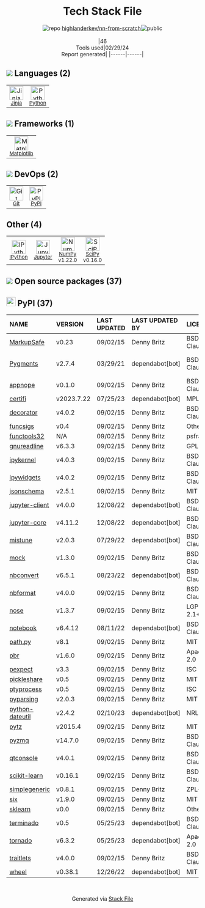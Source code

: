 <!--
&lt;--- Readme.md Snippet without images Start ---&gt;
## Tech Stack
highlanderkev/nn-from-scratch is built on the following main stack:

- [Jinja](https://palletsprojects.com/p/jinja/) – Templating Languages & Extensions
- [Python](https://www.python.org) – Languages
- [Matplotlib](http://matplotlib.org) – Charting Libraries
- [IPython](http://ipython.org/index.html) – Shells
- [Jupyter](http://jupyter.org) – Data Science Notebooks
- [NumPy](http://www.numpy.org/) – Data Science Tools
- [SciPy](http://www.scipy.org) – Data Science Tools

Full tech stack [here](/techstack.md)

&lt;--- Readme.md Snippet without images End ---&gt;

&lt;--- Readme.md Snippet with images Start ---&gt;
## Tech Stack
highlanderkev/nn-from-scratch is built on the following main stack:

- <img width='25' height='25' src='https://img.stackshare.io/service/2303/New_Project__20_.png' alt='Jinja'/> [Jinja](https://palletsprojects.com/p/jinja/) – Templating Languages & Extensions
- <img width='25' height='25' src='https://img.stackshare.io/service/993/pUBY5pVj.png' alt='Python'/> [Python](https://www.python.org) – Languages
- <img width='25' height='25' src='https://img.stackshare.io/service/2993/2DZC4KaA_400x400.jpg' alt='Matplotlib'/> [Matplotlib](http://matplotlib.org) – Charting Libraries
- <img width='25' height='25' src='https://img.stackshare.io/service/4477/820a0bb9a44fe5a1d640993ab1e6fd84_400x400.png' alt='IPython'/> [IPython](http://ipython.org/index.html) – Shells
- <img width='25' height='25' src='https://img.stackshare.io/service/4190/fGBUdNf__400x400.jpg' alt='Jupyter'/> [Jupyter](http://jupyter.org) – Data Science Notebooks
- <img width='25' height='25' src='https://img.stackshare.io/service/2179/default_332f874a2edb2686f578aa6389313efcea1eec41.png' alt='NumPy'/> [NumPy](http://www.numpy.org/) – Data Science Tools
- <img width='25' height='25' src='https://img.stackshare.io/service/3303/scipyshiny_small.png' alt='SciPy'/> [SciPy](http://www.scipy.org) – Data Science Tools

Full tech stack [here](/techstack.md)

&lt;--- Readme.md Snippet with images End ---&gt;
-->
<div align="center">

# Tech Stack File
![](https://img.stackshare.io/repo.svg "repo") [highlanderkev/nn-from-scratch](https://github.com/highlanderkev/nn-from-scratch)![](https://img.stackshare.io/public_badge.svg "public")
<br/><br/>
|46<br/>Tools used|02/29/24 <br/>Report generated|
|------|------|
</div>

## <img src='https://img.stackshare.io/languages.svg'/> Languages (2)
<table><tr>
  <td align='center'>
  <img width='36' height='36' src='https://img.stackshare.io/service/2303/New_Project__20_.png' alt='Jinja'>
  <br>
  <sub><a href="https://palletsprojects.com/p/jinja/">Jinja</a></sub>
  <br>
  <sub></sub>
</td>

<td align='center'>
  <img width='36' height='36' src='https://img.stackshare.io/service/993/pUBY5pVj.png' alt='Python'>
  <br>
  <sub><a href="https://www.python.org">Python</a></sub>
  <br>
  <sub></sub>
</td>

</tr>
</table>

## <img src='https://img.stackshare.io/frameworks.svg'/> Frameworks (1)
<table><tr>
  <td align='center'>
  <img width='36' height='36' src='https://img.stackshare.io/service/2993/2DZC4KaA_400x400.jpg' alt='Matplotlib'>
  <br>
  <sub><a href="http://matplotlib.org">Matplotlib</a></sub>
  <br>
  <sub></sub>
</td>

</tr>
</table>

## <img src='https://img.stackshare.io/devops.svg'/> DevOps (2)
<table><tr>
  <td align='center'>
  <img width='36' height='36' src='https://img.stackshare.io/service/1046/git.png' alt='Git'>
  <br>
  <sub><a href="http://git-scm.com/">Git</a></sub>
  <br>
  <sub></sub>
</td>

<td align='center'>
  <img width='36' height='36' src='https://img.stackshare.io/service/12572/-RIWgodF_400x400.jpg' alt='PyPI'>
  <br>
  <sub><a href="https://pypi.org/">PyPI</a></sub>
  <br>
  <sub></sub>
</td>

</tr>
</table>

## Other (4)
<table><tr>
  <td align='center'>
  <img width='36' height='36' src='https://img.stackshare.io/service/4477/820a0bb9a44fe5a1d640993ab1e6fd84_400x400.png' alt='IPython'>
  <br>
  <sub><a href="http://ipython.org/index.html">IPython</a></sub>
  <br>
  <sub></sub>
</td>

<td align='center'>
  <img width='36' height='36' src='https://img.stackshare.io/service/4190/fGBUdNf__400x400.jpg' alt='Jupyter'>
  <br>
  <sub><a href="http://jupyter.org">Jupyter</a></sub>
  <br>
  <sub></sub>
</td>

<td align='center'>
  <img width='36' height='36' src='https://img.stackshare.io/service/2179/default_332f874a2edb2686f578aa6389313efcea1eec41.png' alt='NumPy'>
  <br>
  <sub><a href="http://www.numpy.org/">NumPy</a></sub>
  <br>
  <sub>v1.22.0</sub>
</td>

<td align='center'>
  <img width='36' height='36' src='https://img.stackshare.io/service/3303/scipyshiny_small.png' alt='SciPy'>
  <br>
  <sub><a href="http://www.scipy.org">SciPy</a></sub>
  <br>
  <sub>v0.16.0</sub>
</td>

</tr>
</table>


## <img src='https://img.stackshare.io/group.svg' /> Open source packages (37)</h2>

## <img width='24' height='24' src='https://img.stackshare.io/service/12572/-RIWgodF_400x400.jpg'/> PyPI (37)

|NAME|VERSION|LAST UPDATED|LAST UPDATED BY|LICENSE|VULNERABILITIES|
|:------|:------|:------|:------|:------|:------|
|[MarkupSafe](https://pypi.org/project/MarkupSafe)|v0.23|09/02/15|Denny Britz |BSD-3-Clause|N/A|
|[Pygments](https://pypi.org/project/Pygments)|v2.7.4|03/29/21|dependabot[bot] |BSD-3-Clause|[CVE-2022-40896](https://github.com/advisories/GHSA-mrwq-x4v8-fh7p) (Moderate)|
|[appnope](https://pypi.org/project/appnope)|v0.1.0|09/02/15|Denny Britz |BSD-3-Clause|N/A|
|[certifi](https://pypi.org/project/certifi)|v2023.7.22|07/25/23|dependabot[bot] |MPL-2.0|N/A|
|[decorator](https://pypi.org/project/decorator)|v4.0.2|09/02/15|Denny Britz |BSD-2-Clause|N/A|
|[funcsigs](https://pypi.org/project/funcsigs)|v0.4|09/02/15|Denny Britz |Other|N/A|
|[functools32](https://pypi.org/project/functools32)|N/A|09/02/15|Denny Britz |psfrag|N/A|
|[gnureadline](https://pypi.org/project/gnureadline)|v6.3.3|09/02/15|Denny Britz |GPL-3.0|N/A|
|[ipykernel](https://pypi.org/project/ipykernel)|v4.0.3|09/02/15|Denny Britz |BSD-3-Clause|N/A|
|[ipywidgets](https://pypi.org/project/ipywidgets)|v4.0.2|09/02/15|Denny Britz |BSD-3-Clause|N/A|
|[jsonschema](https://pypi.org/project/jsonschema)|v2.5.1|09/02/15|Denny Britz |MIT|N/A|
|[jupyter-client](https://pypi.org/project/jupyter-client)|v4.0.0|12/08/22|dependabot[bot] |BSD-3-Clause|N/A|
|[jupyter-core](https://pypi.org/project/jupyter-core)|v4.11.2|12/08/22|dependabot[bot] |BSD-3-Clause|N/A|
|[mistune](https://pypi.org/project/mistune)|v2.0.3|07/29/22|dependabot[bot] |BSD-3-Clause|N/A|
|[mock](https://pypi.org/project/mock)|v1.3.0|09/02/15|Denny Britz |BSD-2-Clause|N/A|
|[nbconvert](https://pypi.org/project/nbconvert)|v6.5.1|08/23/22|dependabot[bot] |BSD-3-Clause|N/A|
|[nbformat](https://pypi.org/project/nbformat)|v4.0.0|09/02/15|Denny Britz |BSD-3-Clause|N/A|
|[nose](https://pypi.org/project/nose)|v1.3.7|09/02/15|Denny Britz |LGPL-2.1+|N/A|
|[notebook](https://pypi.org/project/notebook)|v6.4.12|08/11/22|dependabot[bot] |BSD-3-Clause|N/A|
|[path.py](https://pypi.org/project/path.py)|v8.1|09/02/15|Denny Britz |MIT|N/A|
|[pbr](https://pypi.org/project/pbr)|v1.6.0|09/02/15|Denny Britz |Apache-2.0|N/A|
|[pexpect](https://pypi.org/project/pexpect)|v3.3|09/02/15|Denny Britz |ISC|N/A|
|[pickleshare](https://pypi.org/project/pickleshare)|v0.5|09/02/15|Denny Britz |MIT|N/A|
|[ptyprocess](https://pypi.org/project/ptyprocess)|v0.5|09/02/15|Denny Britz |ISC|N/A|
|[pyparsing](https://pypi.org/project/pyparsing)|v2.0.3|09/02/15|Denny Britz |MIT|N/A|
|[python-dateutil](https://pypi.org/project/python-dateutil)|v2.4.2|02/10/23|dependabot[bot] |NRL|N/A|
|[pytz](https://pypi.org/project/pytz)|v2015.4|09/02/15|Denny Britz |MIT|N/A|
|[pyzmq](https://pypi.org/project/pyzmq)|v14.7.0|09/02/15|Denny Britz |BSD-3-Clause|N/A|
|[qtconsole](https://pypi.org/project/qtconsole)|v4.0.1|09/02/15|Denny Britz |BSD-3-Clause|N/A|
|[scikit-learn](https://pypi.org/project/scikit-learn)|v0.16.1|09/02/15|Denny Britz |BSD-3-Clause|N/A|
|[simplegeneric](https://pypi.org/project/simplegeneric)|v0.8.1|09/02/15|Denny Britz |ZPL-2.1|N/A|
|[six](https://pypi.org/project/six)|v1.9.0|09/02/15|Denny Britz |MIT|N/A|
|[sklearn](https://pypi.org/project/sklearn)|v0.0|09/02/15|Denny Britz |Other|N/A|
|[terminado](https://pypi.org/project/terminado)|v0.5|05/25/23|dependabot[bot] |BSD-2-Clause|N/A|
|[tornado](https://pypi.org/project/tornado)|v6.3.2|05/25/23|dependabot[bot] |Apache-2.0|[](https://github.com/advisories/GHSA-qppv-j76h-2rpx) (Moderate)|
|[traitlets](https://pypi.org/project/traitlets)|v4.0.0|09/02/15|Denny Britz |BSD-3-Clause|N/A|
|[wheel](https://pypi.org/project/wheel)|v0.38.1|12/26/22|dependabot[bot] |MIT|N/A|

<br/>
<div align='center'>

Generated via [Stack File](https://github.com/marketplace/stack-file)
